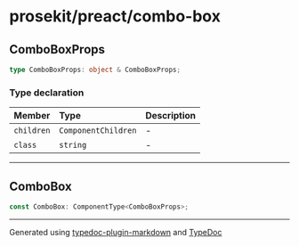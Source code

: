 # prosekit/preact/combo-box

<a id="comboboxprops" name="comboboxprops"></a>

## ComboBoxProps

```ts
type ComboBoxProps: object & ComboBoxProps;
```

### Type declaration

| Member | Type | Description |
| :------ | :------ | :------ |
| `children` | `ComponentChildren` | - |
| `class` | `string` | - |

***

<a id="combobox" name="combobox"></a>

## ComboBox

```ts
const ComboBox: ComponentType<ComboBoxProps>;
```

***

Generated using [typedoc-plugin-markdown](https://www.npmjs.com/package/typedoc-plugin-markdown) and [TypeDoc](https://typedoc.org/)
